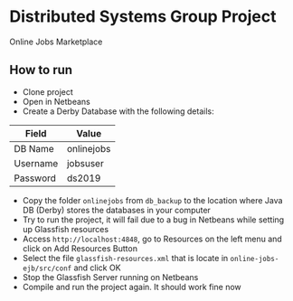 # Distributed Systems Group Project

Online Jobs Marketplace

## How to run

- Clone project
- Open in Netbeans
- Create a Derby Database with the following details:

| Field | Value |
| ------ | ------ |
| DB Name | onlinejobs |
| Username | jobsuser |
| Password | ds2019 |

- Copy the folder `onlinejobs` from `db_backup` to the location where Java DB (Derby) stores the databases in your computer
- Try to run the project, it will fail due to a bug in Netbeans while setting up Glassfish resources
- Access `http://localhost:4848`, go to Resources on the left menu and click on Add Resources Button
- Select the file `glassfish-resources.xml` that is locate in `online-jobs-ejb/src/conf` and click OK
- Stop the Glassfish Server running on Netbeans
- Compile and run the project again. It should work fine now

